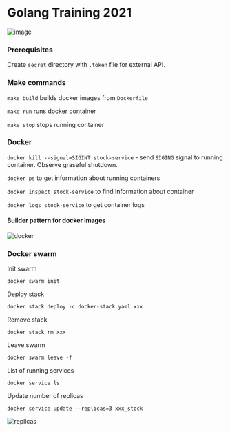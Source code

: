 # Golang Training 2021

![image](https://user-images.githubusercontent.com/15091368/127484596-56c85468-9ba4-4ea1-a919-5b70815d72c5.png)

### Prerequisites

Create `secret` directory with `.token` file for external API.

### Make commands

`make build` builds docker images from `Dockerfile`

`make run` runs docker container

`make stop` stops running container

### Docker

`docker kill --signal=SIGINT stock-service` - send `SIGING` signal to running container. Observe graseful shutdown.

`docker ps` to get information about running containers

`docker inspect stock-service` to find information about container

`docker logs stock-service` to get container logs

#### Builder pattern for docker images

![docker](https://user-images.githubusercontent.com/25442973/128024871-ee1bcd2c-07f7-4bb1-87ef-5fe5f3f8e840.png)

### Docker swarm

Init swarm
```
docker swarm init
```

Deploy stack
```
docker stack deploy -c docker-stack.yaml xxx
```

Remove stack
```
docker stack rm xxx
```

Leave swarm
```
docker swarm leave -f
```

List of running services   
```
docker service ls
```

Update number of replicas
```
docker service update --replicas=3 xxx_stock
```

![replicas](https://user-images.githubusercontent.com/25442973/128883081-4771b174-4549-471e-a50c-717b01c384c2.png)
